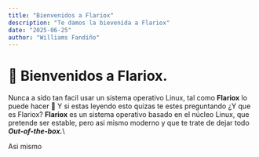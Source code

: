 ```yaml
---
title: "Bienvenidos a Flariox"
description: "Te damos la bievenida a Flariox"
date: "2025-06-25"
author: "Williams Fandiño"
---
```


# 👋 Bienvenidos a Flariox.

Nunca a sido tan facil usar un sistema operativo Linux, tal como **Flariox** lo puede hacer 🤗 Y si estas leyendo esto quizas te estes preguntando ¿Y que es Flariox? **Flariox** es un sistema operativo basado en el núcleo Linux, que pretende ser estable, pero asi mismo moderno y que te trate de dejar todo ***Out-of-the-box.***\

Asi mismo
